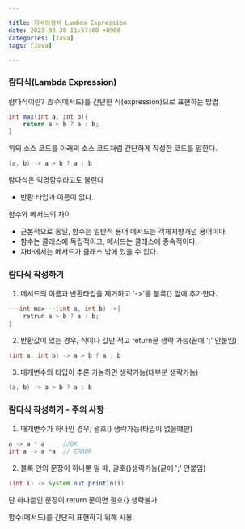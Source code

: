 ```yaml
---

title: 자바의정석 Lambda Expression
date: 2023-08-30 11:57:00 +0900
categories: [Java]
tags: [Java]

---
```


### 람다식(Lambda Expression)

람다식이란?
*함수*(메서드)를 간단한 식(expression)으로 표현하는 방법

```java
int max(int a, int b){
    return a > b ? a : b;
}
```

위의 소스 코드를 아래의 소스 코드처럼 간단하게 작성한 코드를 말한다.

```java
(a, b) -> a > b ? a : b
```

람다식은 익명함수라고도 불린다
- 반환 타입과 이름이 없다.

함수와 메서드의 차이
- 근본적으로 동일, 함수는 일반적 용어 메서드는 객체지향개념 용어이다.
- 함수는 클래스에 독립적이고, 메서드는 클래스에 종속적이다.
- 자바에서는 메서드가 클래스 밖에 있을 수 없다.


### 람다식 작성하기

1. 메서드의 이름과 반환타입을 제거하고 '->'를 블록{} 앞에 추가한다.

```java
~~~int max~~~(int a, int b) ->{
    retrun a > b ? a : b;
}
```

2. 반환값이 있는 경우, 식이나 값만 적고 return문 생략 가능(끝에 ';' 안붙임)
```java
(int a, int b) -> a > b ? a : b
```

3. 매개변수의 타입이 추론 가능하면 생략가능(대부분 생략가능)
```java
(a, b) -> a > b ? a : b
```


### 람다식 작성하기 - 주의 사항
1. 매개변수가 하나인 경우, 괄호() 생략가능(타입이 없을떄만)

```java
a -> a * a     //OK
int a -> a *a  // ERROR
```

2. 블록 안의 문장이 하나뿐 일 때, 괄호{}생략가능(끝에 ';' 안붙임)
```java
(int i) -> System.out.println(i)
```
단 하나뿐인 문장이 return 문이면 괄호{} 생략불가



함수(메서드)를 간단히 표현하기 위해 사용.

